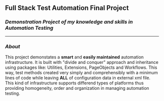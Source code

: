 ## Full Stack Test Automation Final Project   


### ***Demonstration Project of my knowledge and skills in Automation Testing***
____________________________________________________

### ***About***    
This project demonstates a **smart** and **easily maintained** automation infrastructure. It is built with "divide and conquer" approach and inheritance using packages like: Utilities, Extensions, PageObjects and Workflows. This way, test methods created very simply and comprehensibly with a minimum lines of code while leaving **ALL** of configuration data in external xml file. This kind of infrastructure supports differend types of platforms thus providing homogeneity, order and organization in managing automation testing.
